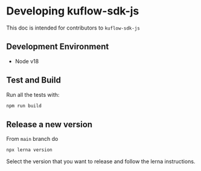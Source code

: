 # Developing kuflow-sdk-js

This doc is intended for contributors to `kuflow-sdk-js`

## Development Environment

- Node v18

## Test and Build

Run all the tests with:

```bash
npm run build
```

## Release a new version

From `main` branch do

````bash
npx lerna version
````

Select the version that you want to release and follow the lerna instructions.
